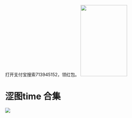 打开支付宝搜索713945152，领红包。
<img src="https://img13.360buyimg.com/ddimg/jfs/t1/217587/27/338/126885/61680a14E578d92b5/399f1b574f8032bf.png" width="150" height="230">

<h1>涩图time 合集</h1>
<img src="https://img13.360buyimg.com/ddimg/jfs/t1/208784/21/5198/476056/61680141E1d14ddc4/3625e1343d951d1e.jpg" />
